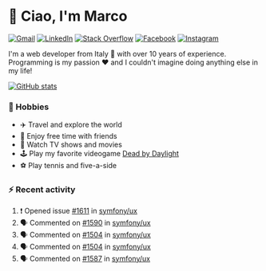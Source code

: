 # 👋 Ciao, I'm Marco

[![Gmail](https://img.shields.io/badge/Gmail-%23BB001B?style=flat-square&logo=gmail&logoColor=white)](mailto:gremo1982@gmail.com)
[![LinkedIn](https://img.shields.io/badge/LinkedIn-%230e76a8?style=flat-square&logo=linkedin)](https://www.linkedin.com/in/marco-polichetti)
[![Stack Overflow](https://img.shields.io/stackexchange/stackoverflow/r/220180?style=flat&logo=stackoverflow&label=Stack%20Overflow&color=%23F47F24)](https://stackoverflow.com/users/220180)
[![Facebook](https://img.shields.io/badge/-Facebook-%234267B2?style=flat-square&logo=facebook&logoColor=white)](https://www.facebook.com/marco.poliketti)
[![Instagram](https://img.shields.io/badge/-Instagram-%23C13584?style=flat-square&logo=instagram&logoColor=white)](https://www.instagram.com/marco.gremo)

I'm a web developer from Italy 🍕 with over 10 years of experience. Programming is my passion ❤️ and I couldn't imagine doing anything else in my life!

[![GitHub stats](https://github-readme-stats.vercel.app/api?username=gremo&show_icons=true&rank_icon=github&theme=transparent)](https://github.com/anuraghazra/github-readme-stats)

### 📅 Hobbies

- ✈️ Travel and explore the world
- 🍻 Enjoy free time with friends
- 🎥 Watch TV shows and movies
- 🕹️ Play my favorite videogame [Dead by Daylight](https://deadbydaylight.com)
- ⚽ Play tennis and five-a-side

### ⚡ Recent activity

<!--START_SECTION:activity-->
1. ❗ Opened issue [#1611](https://github.com/symfony/ux/issues/1611) in [symfony/ux](https://github.com/symfony/ux)
2. 🗣 Commented on [#1590](https://github.com/symfony/ux/issues/1590#issuecomment-1986271106) in [symfony/ux](https://github.com/symfony/ux)
3. 🗣 Commented on [#1504](https://github.com/symfony/ux/issues/1504#issuecomment-1985353275) in [symfony/ux](https://github.com/symfony/ux)
4. 🗣 Commented on [#1504](https://github.com/symfony/ux/issues/1504#issuecomment-1985211509) in [symfony/ux](https://github.com/symfony/ux)
5. 🗣 Commented on [#1587](https://github.com/symfony/ux/issues/1587#issuecomment-1984273322) in [symfony/ux](https://github.com/symfony/ux)
<!--END_SECTION:activity-->
